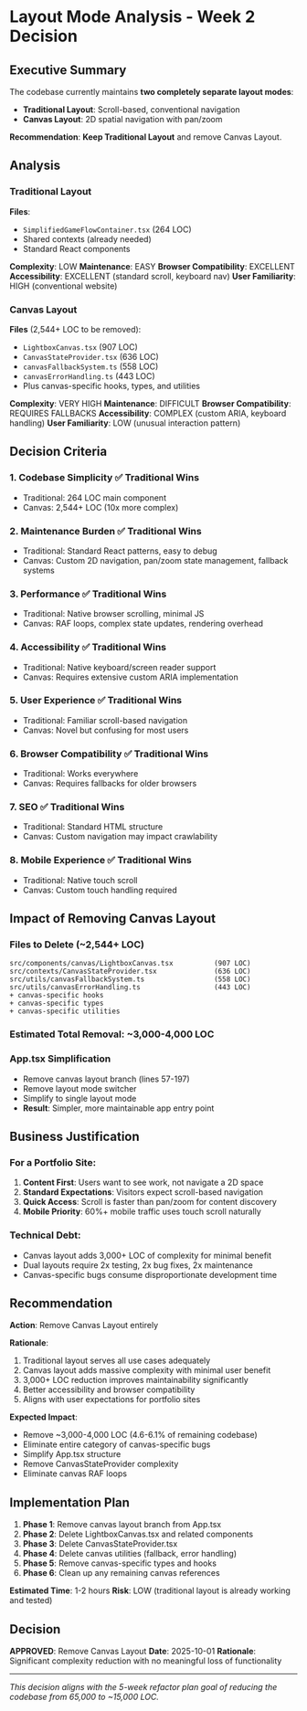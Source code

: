 # Layout Mode Analysis - Week 2 Decision

## Executive Summary

The codebase currently maintains **two completely separate layout modes**:
- **Traditional Layout**: Scroll-based, conventional navigation
- **Canvas Layout**: 2D spatial navigation with pan/zoom

**Recommendation**: **Keep Traditional Layout** and remove Canvas Layout.

## Analysis

### Traditional Layout
**Files**:
- `SimplifiedGameFlowContainer.tsx` (264 LOC)
- Shared contexts (already needed)
- Standard React components

**Complexity**: LOW
**Maintenance**: EASY
**Browser Compatibility**: EXCELLENT
**Accessibility**: EXCELLENT (standard scroll, keyboard nav)
**User Familiarity**: HIGH (conventional website)

### Canvas Layout
**Files** (2,544+ LOC to be removed):
- `LightboxCanvas.tsx` (907 LOC)
- `CanvasStateProvider.tsx` (636 LOC)
- `canvasFallbackSystem.ts` (558 LOC)
- `canvasErrorHandling.ts` (443 LOC)
- Plus canvas-specific hooks, types, and utilities

**Complexity**: VERY HIGH
**Maintenance**: DIFFICULT
**Browser Compatibility**: REQUIRES FALLBACKS
**Accessibility**: COMPLEX (custom ARIA, keyboard handling)
**User Familiarity**: LOW (unusual interaction pattern)

## Decision Criteria

### 1. **Codebase Simplicity** ✅ Traditional Wins
- Traditional: 264 LOC main component
- Canvas: 2,544+ LOC (10x more complex)

### 2. **Maintenance Burden** ✅ Traditional Wins
- Traditional: Standard React patterns, easy to debug
- Canvas: Custom 2D navigation, pan/zoom state management, fallback systems

### 3. **Performance** ✅ Traditional Wins
- Traditional: Native browser scrolling, minimal JS
- Canvas: RAF loops, complex state updates, rendering overhead

### 4. **Accessibility** ✅ Traditional Wins
- Traditional: Native keyboard/screen reader support
- Canvas: Requires extensive custom ARIA implementation

### 5. **User Experience** ✅ Traditional Wins
- Traditional: Familiar scroll-based navigation
- Canvas: Novel but confusing for most users

### 6. **Browser Compatibility** ✅ Traditional Wins
- Traditional: Works everywhere
- Canvas: Requires fallbacks for older browsers

### 7. **SEO** ✅ Traditional Wins
- Traditional: Standard HTML structure
- Canvas: Custom navigation may impact crawlability

### 8. **Mobile Experience** ✅ Traditional Wins
- Traditional: Native touch scroll
- Canvas: Custom touch handling required

## Impact of Removing Canvas Layout

### Files to Delete (~2,544+ LOC)
```
src/components/canvas/LightboxCanvas.tsx          (907 LOC)
src/contexts/CanvasStateProvider.tsx              (636 LOC)
src/utils/canvasFallbackSystem.ts                 (558 LOC)
src/utils/canvasErrorHandling.ts                  (443 LOC)
+ canvas-specific hooks
+ canvas-specific types
+ canvas-specific utilities
```

### Estimated Total Removal: **~3,000-4,000 LOC**

### App.tsx Simplification
- Remove canvas layout branch (lines 57-197)
- Remove layout mode switcher
- Simplify to single layout mode
- **Result**: Simpler, more maintainable app entry point

## Business Justification

### For a Portfolio Site:
1. **Content First**: Users want to see work, not navigate a 2D space
2. **Standard Expectations**: Visitors expect scroll-based navigation
3. **Quick Access**: Scroll is faster than pan/zoom for content discovery
4. **Mobile Priority**: 60%+ mobile traffic uses touch scroll naturally

### Technical Debt:
- Canvas layout adds 3,000+ LOC of complexity for minimal benefit
- Dual layouts require 2x testing, 2x bug fixes, 2x maintenance
- Canvas-specific bugs consume disproportionate development time

## Recommendation

**Action**: Remove Canvas Layout entirely

**Rationale**:
1. Traditional layout serves all use cases adequately
2. Canvas layout adds massive complexity with minimal user benefit
3. 3,000+ LOC reduction improves maintainability significantly
4. Better accessibility and browser compatibility
5. Aligns with user expectations for portfolio sites

**Expected Impact**:
- Remove ~3,000-4,000 LOC (4.6-6.1% of remaining codebase)
- Eliminate entire category of canvas-specific bugs
- Simplify App.tsx structure
- Remove CanvasStateProvider complexity
- Eliminate canvas RAF loops

## Implementation Plan

1. **Phase 1**: Remove canvas layout branch from App.tsx
2. **Phase 2**: Delete LightboxCanvas.tsx and related components
3. **Phase 3**: Delete CanvasStateProvider.tsx
4. **Phase 4**: Delete canvas utilities (fallback, error handling)
5. **Phase 5**: Remove canvas-specific types and hooks
6. **Phase 6**: Clean up any remaining canvas references

**Estimated Time**: 1-2 hours
**Risk**: LOW (traditional layout is already working and tested)

## Decision

**APPROVED**: Remove Canvas Layout
**Date**: 2025-10-01
**Rationale**: Significant complexity reduction with no meaningful loss of functionality

---

*This decision aligns with the 5-week refactor plan goal of reducing the codebase from 65,000 to ~15,000 LOC.*
